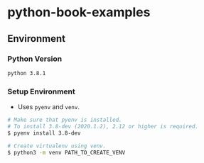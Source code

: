 # python-book-examples

## Environment
### Python Version
```bash
python 3.8.1
```

### Setup Environment
- Uses `pyenv` and `venv`.
```bash
# Make sure that pyenv is installed.
# To install 3.8-dev (2020.1.2), 2.12 or higher is required.
$ pyenv install 3.8-dev

# Create virtualenv using venv.
$ python3 -m venv PATH_TO_CREATE_VENV
```
